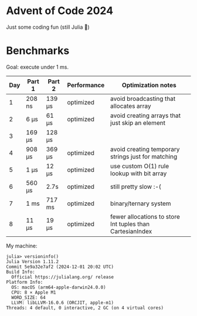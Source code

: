 # Advent of Code 2024

Just some coding fun (still Julia 🤭)

# Benchmarks

Goal: execute under 1 ms.

| Day | Part 1 | Part 2 | Performance | Optimization notes                                        |
| --- | ------ | ------ | ----------- | --------------------------------------------------------- |
| 1   | 208 ns | 139 μs | optimized   | avoid broadcasting that allocates array                   |
| 2   | 6 μs   | 61 μs  | optimized   | avoid creating arrays that just skip an element           |
| 3   | 169 μs | 128 μs |             |                                                           |
| 4   | 908 μs | 369 μs | optimized   | avoid creating temporary strings just for matching        |
| 5   | 1 μs   | 12 μs  | optimized   | use custom O(1) rule lookup with bit array                |
| 6   | 560 μs | 2.7s   | optimized   | still pretty slow :-(                                     |
| 7   | 1 ms   | 717 ms | optimized   | binary/ternary system                                     |
| 8   | 11 μs  | 19 μs  | optimized   | fewer allocations to store Int tuples than CartesianIndex |

My machine:
```
julia> versioninfo()
Julia Version 1.11.2
Commit 5e9a32e7af2 (2024-12-01 20:02 UTC)
Build Info:
  Official https://julialang.org/ release
Platform Info:
  OS: macOS (arm64-apple-darwin24.0.0)
  CPU: 8 × Apple M1
  WORD_SIZE: 64
  LLVM: libLLVM-16.0.6 (ORCJIT, apple-m1)
Threads: 4 default, 0 interactive, 2 GC (on 4 virtual cores)
```
